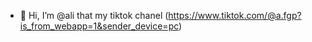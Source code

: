 - 👋 Hi, I’m @ali
that my tiktok chanel
(https://www.tiktok.com/@a.fgp?is_from_webapp=1&sender_device=pc)
